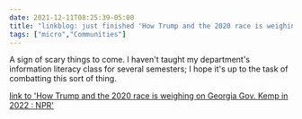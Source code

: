 ```yaml
---
date: 2021-12-11T08:25:39-05:00
title: "linkblog: just finished 'How Trump and the 2020 race is weighing on Georgia Gov. Kemp in 2022 : NPR'"
tags: ["micro","Communities"]
---
```

A sign of scary things to come. I haven't taught my department's information literacy class for several semesters; I hope it's up to the task of combatting this sort of thing.
 
[link to 'How Trump and the 2020 race is weighing on Georgia Gov. Kemp in 2022 : NPR'](https://www.npr.org/2021/12/11/1063112721/as-the-2022-campaign-kicks-off-in-georgia-2020-casts-a-long-shadow)
